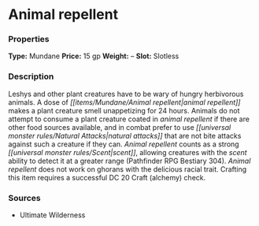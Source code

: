 ﻿---
Title: "Animal repellent"
Type: "Mundane"
Price: "15 gp"
Weight: "–"
Slot: "Slotless"
Description: |
  "Leshys and other plant creatures have to be wary of hungry herbivorous animals. A dose of animal repellent makes a plant creature smell unappetizing for 24 hours. Animals do not attempt to consume a plant creature coated in animal repellent if there are other food sources available, and in combat prefer to use natural attacks that are not bite attacks against such a creature if they can. Animal repellent counts as a strong scent, allowing creatures with the scent ability to detect it at a greater range (_Pathfinder RPG Bestiary_ 304). Animal repellent does not work on ghorans with the delicious racial trait. Crafting this item requires a successful DC 20 Craft (alchemy) check."
Sources: "['Ultimate Wilderness']"
---

# Animal repellent

### Properties

**Type:** Mundane **Price:** 15 gp **Weight:** – **Slot:** Slotless

### Description

Leshys and other plant creatures have to be wary of hungry herbivorous animals. A dose of _[[items/Mundane/Animal repellent|animal repellent]]_ makes a plant creature smell unappetizing for 24 hours. Animals do not attempt to consume a plant creature coated in _animal repellent_ if there are other food sources available, and in combat prefer to use _[[universal monster rules/Natural Attacks|natural attacks]]_ that are not bite attacks against such a creature if they can. _Animal repellent_ counts as a strong _[[universal monster rules/Scent|scent]]_, allowing creatures with the _scent_ ability to detect it at a greater range (Pathfinder RPG Bestiary 304). _Animal repellent_ does not work on ghorans with the delicious racial trait. Crafting this item requires a successful DC 20 Craft (alchemy) check.

### Sources

* Ultimate Wilderness
